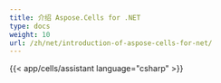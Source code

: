 ```yaml
---
title: 介绍 Aspose.Cells for .NET
type: docs
weight: 10
url: /zh/net/introduction-of-aspose-cells-for-net/
---
```



{{< app/cells/assistant language="csharp" >}}
